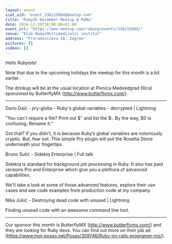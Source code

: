 ```yaml
---
layout: event
ical_uid: "event_236215884@meetup.com"
title: "RubyZG December Meetup @ MaMa"
date: 2016-12-20T18:00:00+01:00
event_url: "https://www.meetup.com/rubyzg/events/236215884/"
venue: "Klub Mama/Multimedijalni institut"
address: "Preradovićeva 18, Zagreb"
pictures: []
videos: []
---
```


Hello Rubyists!
  
Note that due to the upcoming holidays the meetup for this month is a bit earlier.
  
The drinkup will be at the usual location at Pivnica Medvedgrad (Ilica) sponzored by ButterflyMX (http://www.butterflymx.com/).
  
---
  
Dario Daić - pry-globs - Ruby's global variables - decrypted | Lightning
  
"You can't require a file? Print out $" and list the $:. By the way, $0 is confusing. Rename it."
  
Got that? If you didn’t, it is because Ruby’s global variables are notoriously cryptic. But, fear not. This simple Pry plugin will put the Rosetta Stone underneath your fingertips.
  
Bruno Sutić - Sidekiq Enterprise | Full talk
  
Sidekiq is standard for background job processing in Ruby. It also has paid versions Pro and Enterprise which give you a plethora of advanced capabilities.
  
We'll take a look at some of those advanced features, explore their use cases and see code examples from production code at my company.
  
Nika Jukić - Destroying dead code with unused | Lightning
  
Finding unused code with an awesome command line tool.
  
---
  
Our sponsor this month is ButterflyMX (http://www.butterflymx.com/) and they are looking for Ruby devs. You can find out more on their job ad (https://www.moj-posao.net/Posao/309746/Ruby-on-rails-programer-mz/).